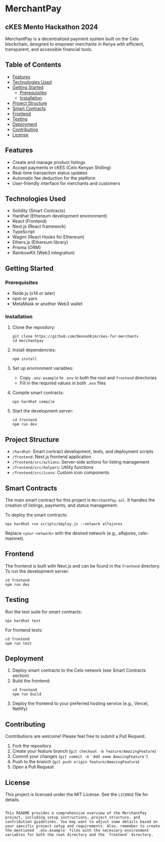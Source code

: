 

# MerchantPay

## cKES Mento Hackathon 2024

MerchantPay is a decentralized payment system built on the Celo blockchain, designed to empower merchants in Kenya with efficient, transparent, and accessible financial tools.

## Table of Contents

- [Features](#features)
- [Technologies Used](#technologies-used)
- [Getting Started](#getting-started)
  - [Prerequisites](#prerequisites)
  - [Installation](#installation)
- [Project Structure](#project-structure)
- [Smart Contracts](#smart-contracts)
- [Frontend](#frontend)
- [Testing](#testing)
- [Deployment](#deployment)
- [Contributing](#contributing)
- [License](#license)

## Features

- Create and manage product listings
- Accept payments in cKES (Celo Kenyan Shilling)
- Real-time transaction status updates
- Automatic fee deduction for the platform
- User-friendly interface for merchants and customers

## Technologies Used

- Solidity (Smart Contracts)
- Hardhat (Ethereum development environment)
- React (Frontend)
- Next.js (React framework)
- TypeScript
- Wagmi (React Hooks for Ethereum)
- Ethers.js (Ethereum library)
- Prisma (ORM)
- RainbowKit (Web3 integration)

## Getting Started

### Prerequisites

- Node.js (v14 or later)
- npm or yarn
- MetaMask or another Web3 wallet

### Installation

1. Clone the repository:
   ```
   git clone https://github.com/DennohKim/ckes-for-merchants
   cd merchantpay
   ```

2. Install dependencies:
   ```
   npm install
   ```

3. Set up environment variables:
   - Copy `.env.example` to `.env` in both the root and `frontend` directories
   - Fill in the required values in both `.env` files

4. Compile smart contracts:
   ```
   npx hardhat compile
   ```

5. Start the development server:
   ```
   cd frontend
   npm run dev
   ```

## Project Structure

- `/hardhat`: Smart contract development, tests, and deployment scripts
- `/frontend`: Next.js frontend application
- `/frontend/src/actions`: Server-side actions for listing management
- `/frontend/src/helpers`: Utility functions
- `/frontend/src/icons`: Custom icon components

## Smart Contracts

The main smart contract for this project is `MerchantPay.sol`. It handles the creation of listings, payments, and status management.

To deploy the smart contracts:

```
npx hardhat run scripts/deploy.js --network alfajores
```

Replace `<your-network>` with the desired network (e.g., alfajores, celo-mainnet).

## Frontend

The frontend is built with Next.js and can be found in the `frontend` directory. To run the development server:

```
cd frontend
npm run dev
```

## Testing

Run the test suite for smart contracts:

```
npx hardhat test
```

For frontend tests:

```
cd frontend
npm run test
```

## Deployment

1. Deploy smart contracts to the Celo network (see Smart Contracts section)
2. Build the frontend:
   ```
   cd frontend
   npm run build
   ```
3. Deploy the frontend to your preferred hosting service (e.g., Vercel, Netlify)

## Contributing

Contributions are welcome! Please feel free to submit a Pull Request.

1. Fork the repository
2. Create your feature branch (`git checkout -b feature/AmazingFeature`)
3. Commit your changes (`git commit -m 'Add some AmazingFeature'`)
4. Push to the branch (`git push origin feature/AmazingFeature`)
5. Open a Pull Request

## License

This project is licensed under the MIT License. See the `LICENSE` file for details.
```

This README provides a comprehensive overview of the MerchantPay project, including setup instructions, project structure, and contribution guidelines. You may want to adjust some details based on your specific project setup and requirements. Also, remember to create the mentioned `.env.example` files with the necessary environment variables for both the root directory and the `frontend` directory.